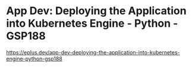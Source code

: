 # App Dev: Deploying the Application into Kubernetes Engine - Python - GSP188

<https://eplus.dev/app-dev-deploying-the-application-into-kubernetes-engine-python-gsp188>
